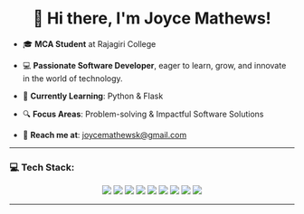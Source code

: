 <h1 align="center">👋 Hi there, I'm Joyce Mathews!</h1>

- 🎓 **MCA Student** at Rajagiri College  
- 💻 **Passionate Software Developer**, eager to learn, grow, and innovate in the world of technology.

- 🌱 **Currently Learning**: Python & Flask  
- 🔍 **Focus Areas**: Problem-solving & Impactful Software Solutions  
- 📧 **Reach me at**: joycemathewsk@gmail.com

---

### 💻 **Tech Stack:**

<p align="center">
  <img src="https://img.shields.io/badge/C-8B0000?style=for-the-badge&logo=c&logoColor=white" />
  <img src="https://img.shields.io/badge/Python-003366?style=for-the-badge&logo=python" />
  <img src="https://img.shields.io/badge/Django-004B36?style=for-the-badge&logo=django" />
  <img src="https://img.shields.io/badge/MySQL-9E2A2F?style=for-the-badge&logo=mysql&logoColor=white" />
  <img src="https://img.shields.io/badge/SQLite-006666?style=for-the-badge&logo=sqlite&logoColor=white" />
  <img src="https://img.shields.io/badge/PostgreSQL-2C3E50?style=for-the-badge&logo=postgresql&logoColor=white" />
  <img src="https://img.shields.io/badge/GitHub-101010?style=for-the-badge&logo=github&logoColor=white" />
  <img src="https://img.shields.io/badge/Android_Studio-007A32?style=for-the-badge&logo=androidstudio&logoColor=white" />
  <img src="https://img.shields.io/badge/Flask-1F75FE?style=for-the-badge&logo=flask&logoColor=white" />
</p>

---

